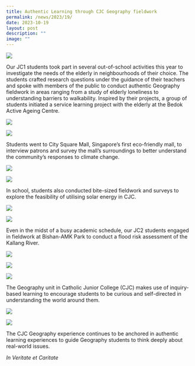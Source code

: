 ```yaml
---
title: Authentic Learning through CJC Geography fieldwork
permalink: /news/2023/19/
date: 2023-10-19
layout: post
description: ""
image: ""
---
```


![](/images/jc1%20lslp%20bedok%20centre%20g.jpg)

Our JC1 students took part in several out-of-school activities this year to investigate the needs of the elderly in neighbourhoods of their choice. The students crafted research questions under the guidance of their teachers and spoke with members of the public to conduct authentic Geography fieldwork in areas ranging from a study of elderly loneliness to understanding barriers to walkability. Inspired by their projects, a group of students initiated a service learning project with the elderly at the Bedok Active Ageing Centre.

![](/images/jc1%20lslp%20bedok%20centre%20b.jpg)

![](/images/jc1%20lslp%20bedok%20centre%20d.jpg)

Students went to City Square Mall, Singapore’s first eco-friendly mall, to interview patrons and survey the mall’s surroundings to better understand the community’s responses to climate change. 

![](/images/jc1%20fieldwork%20at%20city%20square%20mall%20b.jpeg)

![](/images/jc1%20fieldwork%20at%20city%20square%20mall%20a.jpeg)

In school, students also conducted bite-sized fieldwork and surveys to explore the feasibility of utilising solar energy in CJC.

![](/images/jc1%20fieldwork%20in%20cjc%20about%20the%20feasibility%20of%20solar%20panels%20a.JPG)

![](/images/jc1%20fieldwork%20in%20cjc%20about%20the%20feasibility%20of%20solar%20panels%20f.JPG)

Even in the midst of a busy academic schedule, our JC2 students engaged in fieldwork at Bishan-AMK Park to conduct a flood risk assessment of the Kallang River.

![](/images/jc2%20flood%20risk%20fieldwork%20at%20bishan-amk%20park%20b.JPG)

![](/images/jc2%20flood%20risk%20fieldwork%20at%20bishan-amk%20park%20d.JPG)

![](/images/jc2%20flood%20risk%20fieldwork%20at%20bishan-amk%20park%20i.JPG)

The Geography unit in Catholic Junior College (CJC) makes use of inquiry-based learning to encourage students to be curious and self-directed in understanding the world around them. 

![](/images/jc2%20flood%20risk%20fieldwork%20at%20bishan-amk%20park%20f.JPG)

![](/images/jc2%20flood%20risk%20fieldwork%20at%20bishan-amk%20park%20h.JPG)

The CJC Geography experience continues to be anchored in authentic learning experiences to guide Geography students to think deeply about real-world issues.

_In Veritate et Caritate_